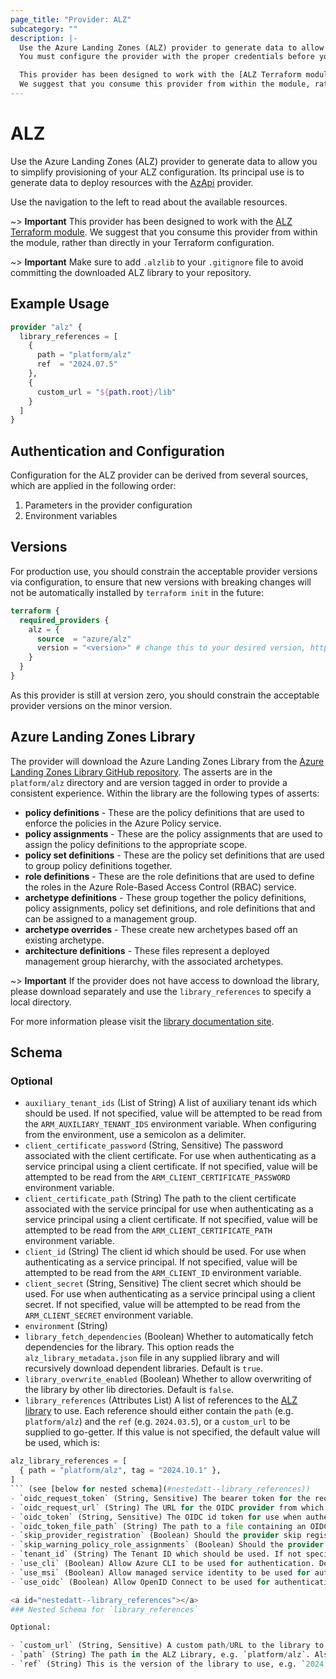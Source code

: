 ```yaml
---
page_title: "Provider: ALZ"
subcategory: ""
description: |-
  Use the Azure Landing Zones (ALZ) provider to generate data to allow you to easily provision your ALZ configuration.
  You must configure the provider with the proper credentials before you can use it.

  This provider has been designed to work with the [ALZ Terraform module](https://registry.terraform.io/modules/Azure/avm-ptn-alz/azurerm/latest).
  We suggest that you consume this provider from within the module, rather than directly in your Terraform configuration.
---
```


# ALZ

Use the Azure Landing Zones (ALZ) provider to generate data to allow you to simplify provisioning of your ALZ configuration.
Its principal use is to generate data to deploy resources with the [AzApi](https://github.com/Azure/terraform-provider-azapi) provider.

Use the navigation to the left to read about the available resources.

~> **Important** This provider has been designed to work with the [ALZ Terraform module](https://registry.terraform.io/modules/Azure/avm-ptn-alz/azurerm/latest). We suggest that you consume this provider from within the module, rather than directly in your Terraform configuration.

~> **Important** Make sure to add `.alzlib` to your `.gitignore` file to avoid committing the downloaded ALZ library to your repository.

## Example Usage

```terraform
provider "alz" {
  library_references = [
    {
      path = "platform/alz"
      ref  = "2024.07.5"
    },
    {
      custom_url = "${path.root}/lib"
    }
  ]
}
```

## Authentication and Configuration

Configuration for the ALZ provider can be derived from several sources, which are applied in the following order:

1. Parameters in the provider configuration
1. Environment variables

## Versions

For production use, you should constrain the acceptable provider versions via configuration, to ensure that new versions with breaking changes will not be automatically installed by `terraform init` in the future:

```terraform
terraform {
  required_providers {
    alz = {
      source  = "azure/alz"
      version = "<version>" # change this to your desired version, https://www.terraform.io/language/expressions/version-constraints
    }
  }
}
```

As this provider is still at version zero, you should constrain the acceptable provider versions on the minor version.

## Azure Landing Zones Library

The provider will download the Azure Landing Zones Library from the [Azure Landing Zones Library GitHub repository](https://github.com/Azure/Azure-Landing-Zones-Library).
The asserts are in the `platform/alz` directory and are version tagged in order to provide a consistent experience.
Within the library are the following types of asserts:

- **policy definitions** - These are the policy definitions that are used to enforce the policies in the Azure Policy service.
- **policy assignments** - These are the policy assignments that are used to assign the policy definitions to the appropriate scope.
- **policy set definitions** - These are the policy set definitions that are used to group policy definitions together.
- **role definitions** - These are the role definitions that are used to define the roles in the Azure Role-Based Access Control (RBAC) service.
- **archetype definitions** - These group together the policy definitions, policy assignments, policy set definitions, and role definitions that and can be assigned to a management group.
- **archetype overrides** - These create new archetypes based off an existing archetype.
- **architecture definitions** - These files represent a deployed management group hierarchy, with the associated archetypes.

~> **Important** If the provider does not have access to download the library, please download separately and use the `library_references` to specify a local directory.

For more information please visit the [library documentation site](https://azure.github.io/Azure-Landing-Zones-Library/).

<!-- schema generated by tfplugindocs -->
## Schema

### Optional

- `auxiliary_tenant_ids` (List of String) A list of auxiliary tenant ids which should be used. If not specified, value will be attempted to be read from the `ARM_AUXILIARY_TENANT_IDS` environment variable. When configuring from the environment, use a semicolon as a delimiter.
- `client_certificate_password` (String, Sensitive) The password associated with the client certificate. For use when authenticating as a service principal using a client certificate. If not specified, value will be attempted to be read from the `ARM_CLIENT_CERTIFICATE_PASSWORD` environment variable.
- `client_certificate_path` (String) The path to the client certificate associated with the service principal for use when authenticating as a service principal using a client certificate. If not specified, value will be attempted to be read from the `ARM_CLIENT_CERTIFICATE_PATH` environment variable.
- `client_id` (String) The client id which should be used. For use when authenticating as a service principal. If not specified, value will be attempted to be read from the `ARM_CLIENT_ID` environment variable.
- `client_secret` (String, Sensitive) The client secret which should be used. For use when authenticating as a service principal using a client secret. If not specified, value will be attempted to be read from the `ARM_CLIENT_SECRET` environment variable.
- `environment` (String)
- `library_fetch_dependencies` (Boolean) Whether to automatically fetch dependencies for the library. This option reads the `alz_library_metadata.json` file in any supplied library and will recursively download dependent libraries. Default is `true`.
- `library_overwrite_enabled` (Boolean) Whether to allow overwriting of the library by other lib directories. Default is `false`.
- `library_references` (Attributes List) A list of references to the [ALZ library](https://aka.ms/alz/library) to use. Each reference should either contain the `path` (e.g. `platform/alz`) and the `ref` (e.g. `2024.03.5`), or a `custom_url` to be supplied to go-getter.
If this value is not specified, the default value will be used, which is:

```terraform
alz_library_references = [
  { path = "platform/alz", tag = "2024.10.1" },
]
``` (see [below for nested schema](#nestedatt--library_references))
- `oidc_request_token` (String, Sensitive) The bearer token for the request to the OIDC provider. For use when authenticating using OpenID Connect. If not specified, value will be attempted to be read from the first non-empty value of the `ARM_OIDC_REQUEST_TOKEN` and `ACTIONS_ID_TOKEN_REQUEST_TOKEN` environment variables.
- `oidc_request_url` (String) The URL for the OIDC provider from which to request an id token. For use when authenticating as a service principal using OpenID Connect. If not specified, value will be attempted to be read from the first non-empty value of the `ARM_OIDC_REQUEST_URL` and `ACTIONS_ID_TOKEN_REQUEST_URL` environment variables.
- `oidc_token` (String, Sensitive) The OIDC id token for use when authenticating as a service principal using OpenID Connect. If not specified, value will be attempted to be read from the `ARM_OIDC_TOKEN` environment variable.
- `oidc_token_file_path` (String) The path to a file containing an OIDC id token for use when authenticating using OpenID Connect. If not specified, value will be attempted to be read from the `ARM_OIDC_TOKEN_FILE_PATH` environment variable.
- `skip_provider_registration` (Boolean) Should the provider skip registering all of the resource providers that it supports, if they're not already registered? Default is `false`. If not specified, value will be attempted to be read from the `ARM_SKIP_PROVIDER_REGISTRATION` environment variable.
- `skip_warning_policy_role_assignments` (Boolean) Should the provider omit the warning if it cannot create the full list of policy role assignments? Default is `false`. If not specified, value will be attempted to be read from the `ALZ_PROVIDER_SKIP_WARNING_POLICY_ROLE_ASSIGNMENTS` environment variable.
- `tenant_id` (String) The Tenant ID which should be used. If not specified, value will be attempted to be read from the `ARM_TENANT_ID` environment variable.
- `use_cli` (Boolean) Allow Azure CLI to be used for authentication. Default is `true`. If not specified, value will be attempted to be read from the `ARM_USE_CLI` environment variable.
- `use_msi` (Boolean) Allow managed service identity to be used for authentication. Default is `false`. If not specified, value will be attempted to be read from the `ARM_USE_MSI` environment variable.
- `use_oidc` (Boolean) Allow OpenID Connect to be used for authentication. Default is `false`. If not specified, value will be attempted to be read from the `ARM_USE_OIDC` environment variable.

<a id="nestedatt--library_references"></a>
### Nested Schema for `library_references`

Optional:

- `custom_url` (String, Sensitive) A custom path/URL to the library to use. Conflicts with `path` and `ref`. For supported protocols, see [go-getter](https://pkg.go.dev/github.com/hashicorp/go-getter/v2). Value is marked sensitive as may contain secrets.
- `path` (String) The path in the ALZ Library, e.g. `platform/alz`. Also requires `ref`. Conflicts with `custom_url`.
- `ref` (String) This is the version of the library to use, e.g. `2024.07.5`. Also requires `path`. Conflicts with `custom_url`.
